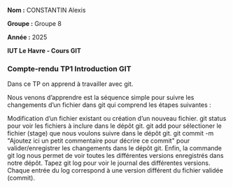 **Nom :** CONSTANTIN Alexis

**Groupe :** Groupe 8

**Année :** 2025

**IUT Le Havre - Cours GIT**

### Compte-rendu TP1 Introduction GIT

Dans ce TP on apprend à travailler avec git.



Nous venons d’apprendre est la séquence simple pour suivre les changements d’un fichier dans git qui comprend les étapes suivantes :

Modification d’un fichier existant ou création d’un nouveau fichier.
git status pour voir les fichiers à inclure dans le dépôt git.
git add <fichier> pour sélectioner le fichier (stage) que nous voulons suivre dans le dépôt git.
git commit -m "Ajoutez ici un petit commentaire pour décrire ce commit" pour valider/enregistrer les changements dans le dépôt git.
Enfin, la commande git log nous permet de voir toutes les différentes versions enregistrés dans notre dépôt. Tapez git log pour voir le journal des différentes versions. Chaque entrée du log correspond à une version différent du fichier validée (commit).

